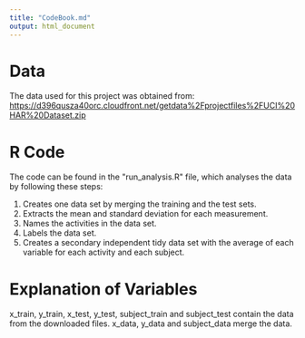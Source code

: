 ```yaml
---
title: "CodeBook.md"
output: html_document
---
```


# Data
The data used for this project was obtained from: https://d396qusza40orc.cloudfront.net/getdata%2Fprojectfiles%2FUCI%20HAR%20Dataset.zip

# R Code

The code can be found in the "run_analysis.R" file, which analyses the data by following these steps:
1. Creates one data set by merging the training and the test sets.
2. Extracts the mean and standard deviation for each measurement.
3. Names the activities in the data set.
4. Labels the data set.
5. Creates a secondary independent tidy data set with the average of each variable for each activity and each subject.

# Explanation of Variables

x_train, y_train, x_test, y_test, subject_train and subject_test contain the data from the downloaded files.
x_data, y_data and subject_data merge the data.
